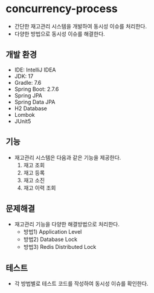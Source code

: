 # concurrency-process
- 간단한 재고관리 시스템을 개발하여 동시성 이슈를 처리한다.
- 다양한 방법으로 동시성 이슈를 해결한다.

## 개발 환경
- IDE: IntelliJ IDEA
- JDK: 17
- Gradle: 7.6
- Spring Boot: 2.7.6
- Spring JPA
- Spring Data JPA
- H2 Database
- Lombok
- JUnit5

## 기능
- 재고관리 시스템은 다음과 같은 기능을 제공한다. 
  1. 재고 조회
  2. 재고 등록
  5. 재고 소진
  6. 재고 이력 조회

## 문제해결
- 재고관리 기능을 다양한 해결방법으로 처리한다. 
  - 방법1) Application Level
  - 방법2) Database Lock
  - 방법3) Redis Distributed Lock

## 테스트
- 각 방법별로 테스트 코드를 작성하여 동시성 이슈를 확인한다.





